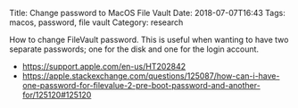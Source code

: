 Title: Change password to MacOS File Vault
Date: 2018-07-07T16:43
Tags: macos, password, file vault
Category: research

How to change FileVault password. This is useful when wanting to have
two separate passwords; one for the disk and one for the login account.

* <https://support.apple.com/en-us/HT202842>
* <https://apple.stackexchange.com/questions/125087/how-can-i-have-one-password-for-filevalue-2-pre-boot-password-and-another-for/125120#125120>

